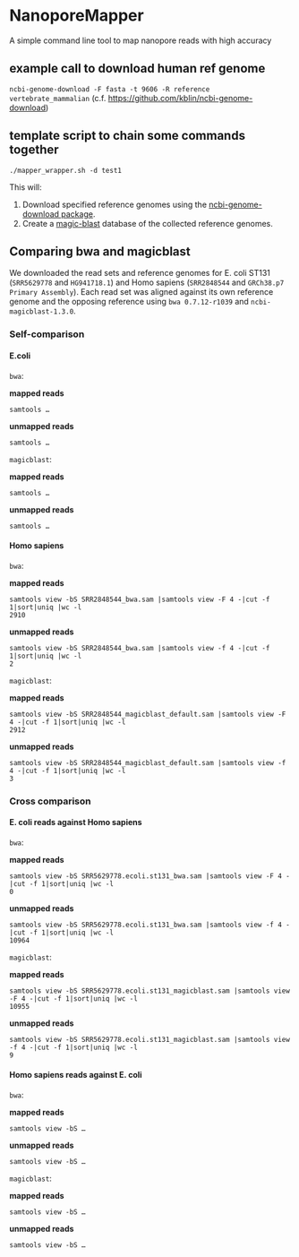 # NanoporeMapper
A simple command line tool to map nanopore reads with high accuracy


## example call to download human ref genome

`ncbi-genome-download -F fasta -t 9606 -R reference vertebrate_mammalian`
(c.f. https://github.com/kblin/ncbi-genome-download)

## template script to chain some commands together  
`./mapper_wrapper.sh -d test1`

This will:
1. Download specified reference genomes using the [ncbi-genome-download package](https://github.com/kblin/ncbi-genome-download).
2. Create a [magic-blast](https://ncbi.github.io/magicblast/) database of the collected reference genomes.


## Comparing bwa and magicblast

We downloaded the read sets and reference genomes for E. coli ST131 (`SRR5629778` and `HG941718.1`) and Homo sapiens (`SRR2848544` and `GRCh38.p7 Primary Assembly`). Each read set was aligned against its own reference genome and the opposing reference using `bwa 0.7.12-r1039` and `ncbi-magicblast-1.3.0`.

### Self-comparison

#### E.coli

`bwa`:

**mapped reads**
```
samtools …
```

**unmapped reads**
```
samtools …
```

`magicblast`:

**mapped reads**
```
samtools …
```

**unmapped reads**
```
samtools …
```


#### Homo sapiens

`bwa`:

**mapped reads**
```
samtools view -bS SRR2848544_bwa.sam |samtools view -F 4 -|cut -f 1|sort|uniq |wc -l
2910
```

**unmapped reads**
```
samtools view -bS SRR2848544_bwa.sam |samtools view -f 4 -|cut -f 1|sort|uniq |wc -l
2
```

`magicblast`:

**mapped reads**
```
samtools view -bS SRR2848544_magicblast_default.sam |samtools view -F 4 -|cut -f 1|sort|uniq |wc -l
2912
```

**unmapped reads**
```
samtools view -bS SRR2848544_magicblast_default.sam |samtools view -f 4 -|cut -f 1|sort|uniq |wc -l
3
```

### Cross comparison

#### E. coli reads against Homo sapiens
`bwa`:

**mapped reads**
```
samtools view -bS SRR5629778.ecoli.st131_bwa.sam |samtools view -F 4 -|cut -f 1|sort|uniq |wc -l
0
```

**unmapped reads**
```
samtools view -bS SRR5629778.ecoli.st131_bwa.sam |samtools view -f 4 -|cut -f 1|sort|uniq |wc -l
10964
```

`magicblast`:

**mapped reads**
```
samtools view -bS SRR5629778.ecoli.st131_magicblast.sam |samtools view -F 4 -|cut -f 1|sort|uniq |wc -l
10955
```

**unmapped reads**
```
samtools view -bS SRR5629778.ecoli.st131_magicblast.sam |samtools view -f 4 -|cut -f 1|sort|uniq |wc -l
9
```

#### Homo sapiens reads against E. coli

`bwa`:

**mapped reads**
```
samtools view -bS …
```

**unmapped reads**
```
samtools view -bS …
```

`magicblast`:

**mapped reads**
```
samtools view -bS …
```

**unmapped reads**
```
samtools view -bS …
```
